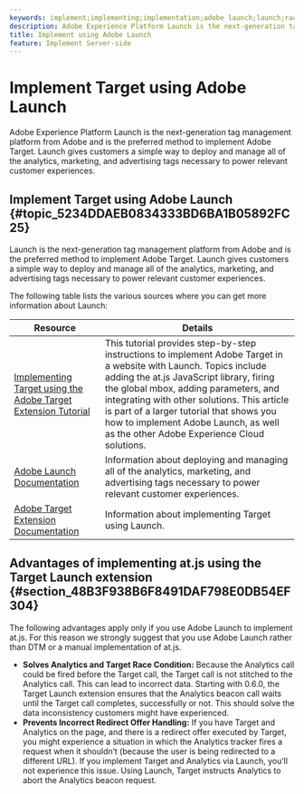 ```yaml
---
keywords: implement;implementing;implementation;adobe launch;launch;race;redirect;experience platform launch
description: Adobe Experience Platform Launch is the next-generation tag management platform from Adobe and is the preferred method to implement Adobe Target. Launch gives customers a simple way to deploy and manage all of the analytics, marketing, and advertising tags necessary to power relevant customer experiences.
title: Implement using Adobe Launch
feature: Implement Server-side
---
```


# Implement Target using Adobe Launch

Adobe Experience Platform Launch is the next-generation tag management platform from Adobe and is the preferred method to implement Adobe Target. Launch gives customers a simple way to deploy and manage all of the analytics, marketing, and advertising tags necessary to power relevant customer experiences.

## Implement Target using Adobe Launch {#topic_5234DDAEB0834333BD6BA1B05892FC25}

Launch is the next-generation tag management platform from Adobe and is the preferred method to implement Adobe Target. Launch gives customers a simple way to deploy and manage all of the analytics, marketing, and advertising tags necessary to power relevant customer experiences. 

The following table lists the various sources where you can get more information about Launch:

| Resource | Details |
|--- |--- |
|[Implementing Target using the Adobe Target Extension Tutorial](https://experienceleague.adobe.com/docs/experience-cloud/implementing-in-websites-with-launch/implement-solutions/target.html)|This tutorial provides step-by-step instructions to implement Adobe Target in a website with Launch. Topics include adding the at.js JavaScript library, firing the global mbox, adding parameters, and integrating with other solutions. This article is part of a larger tutorial that shows you how to implement Adobe Launch, as well as the other Adobe Experience Cloud solutions.|
|[Adobe Launch Documentation](https://experienceleague.adobe.com/docs/launch/using/intro/get-started/quick-start.html)|Information about deploying and managing all of the analytics, marketing, and advertising tags necessary to power relevant customer experiences.|
|[Adobe Target Extension Documentation](https://experienceleague.adobe.com/docs/launch/using/extensions-ref/adobe-extension/target-extension/overview.html)|Information about implementing Target using Launch.|

## Advantages of implementing at.js using the Target Launch extension {#section_48B3F938B6F8491DAF798E0DB54EF304}

The following advantages apply only if you use Adobe Launch to implement at.js. For this reason we strongly suggest that you use Adobe Launch rather than DTM or a manual implementation of at.js.

* **Solves Analytics and Target Race Condition:** Because the Analytics call could be fired before the Target call, the Target call is not stitched to the Analytics call. This can lead to incorrect data. Starting with 0.6.0, the Target Launch extension ensures that the Analytics beacon call waits until the Target call completes, successfully or not. This should solve the data inconsistency customers might have experienced. 
* **Prevents Incorrect Redirect Offer Handling:** If you have Target and Analytics on the page, and there is a redirect offer executed by Target, you might experience a situation in which the Analytics tracker fires a request when it shouldn’t (because the user is being redirected to a different URL). If you implement Target and Analytics via Launch, you’ll not experience this issue. Using Launch, Target instructs Analytics to abort the Analytics beacon request.
